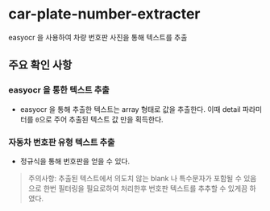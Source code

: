 # car-plate-number-extracter
easyocr 을 사용하여 차량 번호판 사진을 통해 텍스트를 추출

## 주요 확인 사항

### easyocr 을 통한 텍스트 추출

- easyocr 을 통해 추출한 텍스트는 array 형태로 값을 추출한다. 이때 detail 파라미터를 `0`으로 주어 추출된 텍스트 값 만을 획득한다.

### 자동차 번호판 유형 텍스트 추출
- 정규식을 통해 번호판을 얻을 수 있다.

> 주의사항: 추출된 텍스트에서 의도치 않는 blank 나 특수문자가 포함될 수 있음으로 한번 필터링을 필요로하여 처리한후 번호판 텍스트를 추추할 수 있게끔 하였다.
